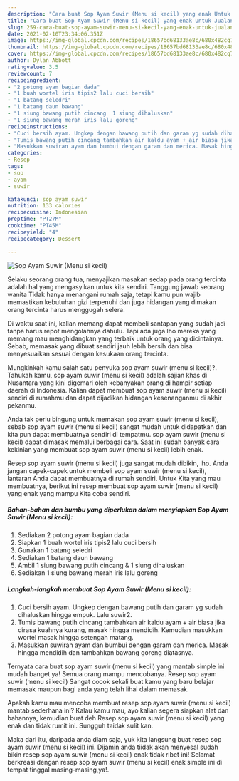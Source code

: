 ```yaml
---
description: "Cara buat Sop Ayam Suwir (Menu si kecil) yang enak Untuk Jualan"
title: "Cara buat Sop Ayam Suwir (Menu si kecil) yang enak Untuk Jualan"
slug: 259-cara-buat-sop-ayam-suwir-menu-si-kecil-yang-enak-untuk-jualan
date: 2021-02-10T23:34:06.351Z
image: https://img-global.cpcdn.com/recipes/18657bd68133ae8c/680x482cq70/sop-ayam-suwir-menu-si-kecil-foto-resep-utama.jpg
thumbnail: https://img-global.cpcdn.com/recipes/18657bd68133ae8c/680x482cq70/sop-ayam-suwir-menu-si-kecil-foto-resep-utama.jpg
cover: https://img-global.cpcdn.com/recipes/18657bd68133ae8c/680x482cq70/sop-ayam-suwir-menu-si-kecil-foto-resep-utama.jpg
author: Dylan Abbott
ratingvalue: 3.5
reviewcount: 7
recipeingredient:
- "2 potong ayam bagian dada"
- "1 buah wortel iris tipis2 lalu cuci bersih"
- "1 batang seledri"
- "1 batang daun bawang"
- "1 siung bawang putih cincang  1 siung dihaluskan"
- "1 siung bawang merah iris lalu goreng"
recipeinstructions:
- "Cuci bersih ayam. Ungkep dengan bawang putih dan garam yg sudah dihaluskan hingga empuk. Lalu suwir2."
- "Tumis bawang putih cincang tambahkan air kaldu ayam + air biasa jika dirasa kuahnya kurang, masak hingga mendidih. Kemudian masukkan wortel masak hingga setengah matang."
- "Masukkan suwiran ayam dan bumbui dengan garam dan merica. Masak hingga mendidih dan tambahkan bawang goreng diatasnya."
categories:
- Resep
tags:
- sop
- ayam
- suwir

katakunci: sop ayam suwir 
nutrition: 133 calories
recipecuisine: Indonesian
preptime: "PT27M"
cooktime: "PT45M"
recipeyield: "4"
recipecategory: Dessert

---
```



![Sop Ayam Suwir (Menu si kecil)](https://img-global.cpcdn.com/recipes/18657bd68133ae8c/680x482cq70/sop-ayam-suwir-menu-si-kecil-foto-resep-utama.jpg)

Selaku seorang orang tua, menyajikan masakan sedap pada orang tercinta adalah hal yang mengasyikan untuk kita sendiri. Tanggung jawab seorang  wanita Tidak hanya menangani rumah saja, tetapi kamu pun wajib memastikan kebutuhan gizi terpenuhi dan juga hidangan yang dimakan orang tercinta harus menggugah selera.

Di waktu  saat ini, kalian memang dapat membeli santapan yang sudah jadi tanpa harus repot mengolahnya dahulu. Tapi ada juga lho mereka yang memang mau menghidangkan yang terbaik untuk orang yang dicintainya. Sebab, memasak yang dibuat sendiri jauh lebih bersih dan bisa menyesuaikan sesuai dengan kesukaan orang tercinta. 



Mungkinkah kamu salah satu penyuka sop ayam suwir (menu si kecil)?. Tahukah kamu, sop ayam suwir (menu si kecil) adalah sajian khas di Nusantara yang kini digemari oleh kebanyakan orang di hampir setiap daerah di Indonesia. Kalian dapat membuat sop ayam suwir (menu si kecil) sendiri di rumahmu dan dapat dijadikan hidangan kesenanganmu di akhir pekanmu.

Anda tak perlu bingung untuk memakan sop ayam suwir (menu si kecil), sebab sop ayam suwir (menu si kecil) sangat mudah untuk didapatkan dan kita pun dapat membuatnya sendiri di tempatmu. sop ayam suwir (menu si kecil) dapat dimasak memalui berbagai cara. Saat ini sudah banyak cara kekinian yang membuat sop ayam suwir (menu si kecil) lebih enak.

Resep sop ayam suwir (menu si kecil) juga sangat mudah dibikin, lho. Anda jangan capek-capek untuk membeli sop ayam suwir (menu si kecil), lantaran Anda dapat membuatnya di rumah sendiri. Untuk Kita yang mau membuatnya, berikut ini resep membuat sop ayam suwir (menu si kecil) yang enak yang mampu Kita coba sendiri.

<!--inarticleads1-->

##### Bahan-bahan dan bumbu yang diperlukan dalam menyiapkan Sop Ayam Suwir (Menu si kecil):

1. Sediakan 2 potong ayam bagian dada
1. Siapkan 1 buah wortel iris tipis2 lalu cuci bersih
1. Gunakan 1 batang seledri
1. Sediakan 1 batang daun bawang
1. Ambil 1 siung bawang putih cincang &amp; 1 siung dihaluskan
1. Sediakan 1 siung bawang merah iris lalu goreng




<!--inarticleads2-->

##### Langkah-langkah membuat Sop Ayam Suwir (Menu si kecil):

1. Cuci bersih ayam. Ungkep dengan bawang putih dan garam yg sudah dihaluskan hingga empuk. Lalu suwir2.
1. Tumis bawang putih cincang tambahkan air kaldu ayam + air biasa jika dirasa kuahnya kurang, masak hingga mendidih. Kemudian masukkan wortel masak hingga setengah matang.
1. Masukkan suwiran ayam dan bumbui dengan garam dan merica. Masak hingga mendidih dan tambahkan bawang goreng diatasnya.




Ternyata cara buat sop ayam suwir (menu si kecil) yang mantab simple ini mudah banget ya! Semua orang mampu mencobanya. Resep sop ayam suwir (menu si kecil) Sangat cocok sekali buat kamu yang baru belajar memasak maupun bagi anda yang telah lihai dalam memasak.

Apakah kamu mau mencoba membuat resep sop ayam suwir (menu si kecil) mantab sederhana ini? Kalau kamu mau, ayo kalian segera siapkan alat dan bahannya, kemudian buat deh Resep sop ayam suwir (menu si kecil) yang enak dan tidak rumit ini. Sungguh taidak sulit kan. 

Maka dari itu, daripada anda diam saja, yuk kita langsung buat resep sop ayam suwir (menu si kecil) ini. Dijamin anda tiidak akan menyesal sudah bikin resep sop ayam suwir (menu si kecil) enak tidak ribet ini! Selamat berkreasi dengan resep sop ayam suwir (menu si kecil) enak simple ini di tempat tinggal masing-masing,ya!.


